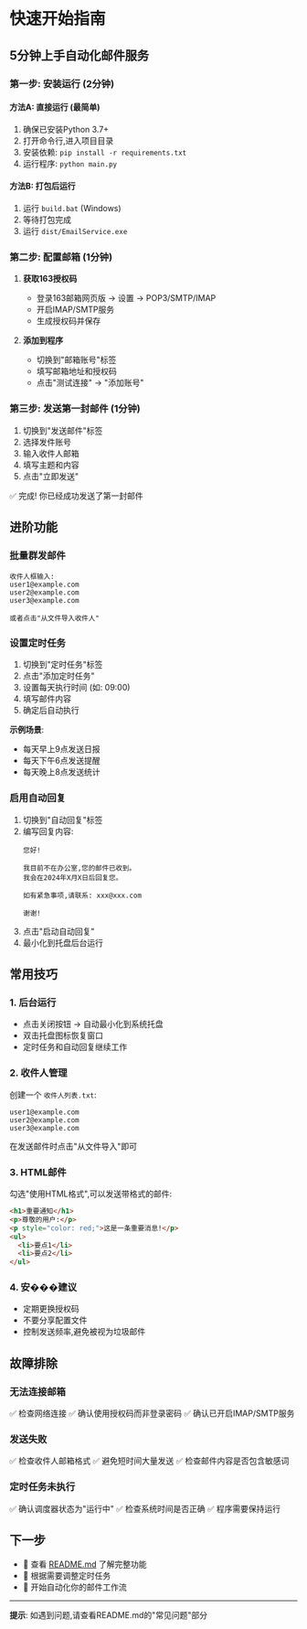 # 快速开始指南

## 5分钟上手自动化邮件服务

### 第一步: 安装运行 (2分钟)

#### 方法A: 直接运行 (最简单)
1. 确保已安装Python 3.7+
2. 打开命令行,进入项目目录
3. 安装依赖: `pip install -r requirements.txt`
4. 运行程序: `python main.py`

#### 方法B: 打包后运行
1. 运行 `build.bat` (Windows)
2. 等待打包完成
3. 运行 `dist/EmailService.exe`

### 第二步: 配置邮箱 (1分钟)

1. **获取163授权码**
   - 登录163邮箱网页版 → 设置 → POP3/SMTP/IMAP
   - 开启IMAP/SMTP服务
   - 生成授权码并保存

2. **添加到程序**
   - 切换到"邮箱账号"标签
   - 填写邮箱地址和授权码
   - 点击"测试连接" → "添加账号"

### 第三步: 发送第一封邮件 (1分钟)

1. 切换到"发送邮件"标签
2. 选择发件账号
3. 输入收件人邮箱
4. 填写主题和内容
5. 点击"立即发送"

✅ 完成! 你已经成功发送了第一封邮件

## 进阶功能

### 批量群发邮件

```
收件人框输入:
user1@example.com
user2@example.com
user3@example.com

或者点击"从文件导入收件人"
```

### 设置定时任务

1. 切换到"定时任务"标签
2. 点击"添加定时任务"
3. 设置每天执行时间 (如: 09:00)
4. 填写邮件内容
5. 确定后自动执行

**示例场景**:
- 每天早上9点发送日报
- 每天下午6点发送提醒
- 每天晚上8点发送统计

### 启用自动回复

1. 切换到"自动回复"标签
2. 编写回复内容:
   ```
   您好!

   我目前不在办公室,您的邮件已收到。
   我会在2024年X月X日后回复您。

   如有紧急事项,请联系: xxx@xxx.com

   谢谢!
   ```
3. 点击"启动自动回复"
4. 最小化到托盘后台运行

## 常用技巧

### 1. 后台运行
- 点击关闭按钮 → 自动最小化到系统托盘
- 双击托盘图标恢复窗口
- 定时任务和自动回复继续工作

### 2. 收件人管理
创建一个 `收件人列表.txt`:
```
user1@example.com
user2@example.com
user3@example.com
```
在发送邮件时点击"从文件导入"即可

### 3. HTML邮件
勾选"使用HTML格式",可以发送带格式的邮件:
```html
<h1>重要通知</h1>
<p>尊敬的用户:</p>
<p style="color: red;">这是一条重要消息!</p>
<ul>
  <li>要点1</li>
  <li>要点2</li>
</ul>
```

### 4. 安���建议
- 定期更换授权码
- 不要分享配置文件
- 控制发送频率,避免被视为垃圾邮件

## 故障排除

### 无法连接邮箱
✅ 检查网络连接
✅ 确认使用授权码而非登录密码
✅ 确认已开启IMAP/SMTP服务

### 发送失败
✅ 检查收件人邮箱格式
✅ 避免短时间大量发送
✅ 检查邮件内容是否包含敏感词

### 定时任务未执行
✅ 确认调度器状态为"运行中"
✅ 检查系统时间是否正确
✅ 程序需要保持运行

## 下一步

- 📖 查看 [README.md](README.md) 了解完整功能
- 🔧 根据需要调整定时任务
- 🚀 开始自动化你的邮件工作流

---

**提示**: 如遇到问题,请查看README.md的"常见问题"部分
